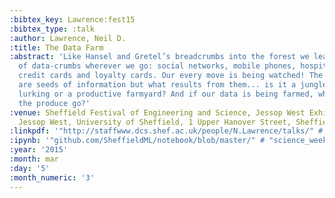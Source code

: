 ```yaml
---
:bibtex_key: Lawrence:fest15
:bibtex_type: :talk
:author: Lawrence, Neil D.
:title: The Data Farm
:abstract: 'Like Hansel and Gretel’s breadcrumbs into the forest we leave a data trail
  of data-crumbs wherever we go: social networks, mobile phones, hospital visits,
  credit cards and loyalty cards. Our every move is being watched! The data-crumbs
  are seeds of information but what results from them... is it a jungle with dangers
  lurking or a productive farmyard? And if our data is being farmed, where does all
  the produce go?'
:venue: Sheffield Festival of Engineering and Science, Jessop West Exhibition Space,
  Jessop West, University of Sheffield, 1 Upper Hanover Street, Sheffield S3 7RA
:linkpdf: '"http://staffwww.dcs.shef.ac.uk/people/N.Lawrence/talks/" # "datafarm_science15.pdf"'
:ipynb: '"github.com/SheffieldML/notebook/blob/master/" # "science_week/The%20Data%20Farm.ipynb"'
:year: '2015'
:month: mar
:day: '5'
:month_numeric: '3'
---
```

